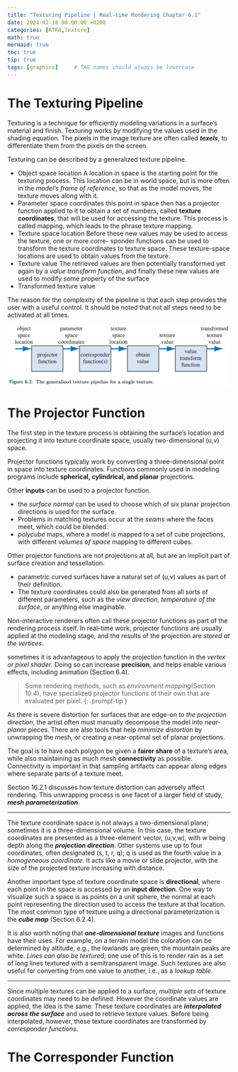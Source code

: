```yaml
---
title: "Texturing Pipeline | Real-time Rendering Chapter 6.1"
date: 2024-02-18 00:00:00 +0200
categories: [RTR4,Texture]
math: true
mermaid: true
toc: true
tip: true
tags: [graphics]     # TAG names should always be lowercase
---
```

# The Texturing Pipeline
Texturing is a technique for efficiently modeling variations in a surface’s material and finish. Texturing works by modifying the values used in the shading equation. The pixels in the image texture are often called ***texels***, to differentiate them from the pixels on the screen.

Texturing can be described by a generalized texture pipeline.

- Object space location
A location in space is the starting point for the texturing process. This location can be in world space, but is more often in the *model’s frame of reference*, so that as the model moves, the texture moves along with it.
- Parameter space coordinates
this point in space then has a projector function applied to it to obtain a set of numbers, called **texture coordinates**, that will be used for accessing the texture. This process is called mapping, which leads to the phrase texture mapping.
- Texture space location
Before these new values may be used to access the texture, one or more corre- sponder functions can be used to transform the texture coordinates to texture space. These texture-space locations are used to obtain values from the texture.
- Texture value
The retrieved values are then potentially transformed yet again by a *value transform function*, and finally these new values are used to modify some property of the surface
- Transformed texture value

The reason for the complexity of the pipeline is that each step provides the user with a useful control. It should be noted that not all steps need to be activated at all times.

![picture 0](</images/截屏2024-02-19 21.26.04.png>)

# The Projector Function
The first step in the texture process is obtaining the surface’s location and projecting it into texture coordinate space, usually two-dimensional (u,v) space.

Projector functions typically work by converting a three-dimensional point in space into texture coordinates. Functions commonly used in modeling programs include **spherical, cylindrical, and planar** projections. 

Other **inputs** can be used to a projector function.
- the *surface normal* can be used to choose which of six planar projection directions is used for the surface. 
- Problems in matching textures occur at the *seams* where the faces meet, which could be blended.
- *polycube* maps, where a model is mapped to a set of cube projections, with different *volumes of space* mapping to different cubes.

Other projector functions are not projections at all, but are an implicit part of surface creation and tessellation.
- parametric curved surfaces have a natural set of (u,v) values as part of their definition.
- The texture coordinates could also be generated from all sorts of different parameters, such as the *view direction*, *temperature of the surface*, or anything else imaginable. 

Non-interactive renderers often call these projector functions as part of the rendering process itself.
In real-time work, projector functions are usually applied at the modeling stage, and the results of the projection are *stored at the vertices*.

sometimes it is advantageous to apply the projection function in the *vertex or pixel shader*. Doing so can increase **precision**, and helps enable various effects, including animation (Section 6.4).
> Some rendering methods, such as *environment mapping*(Section 10.4), have specialized projector functions of their own that are evaluated per pixel.
{: .prompt-tip }

As there is severe distortion for surfaces that are edge-on *to the projection direction*, the artist often must manually decompose the model into *near-planar* pieces. There are also tools that help *minimize distortion* by unwrapping the mesh, or creating a near-optimal set of planar projections.

The goal is to have each polygon be given a **fairer share** of a texture’s area, while also maintaining as much mesh **connectivity** as possible. Connectivity is important in that sampling artifacts can appear along edges where separate parts of a texture meet.

Section 16.2.1 discusses how texture distortion can adversely affect rendering. This unwrapping process is one facet of a larger field of study, ***mesh parameterization***.

---

The texture coordinate space is not always a two-dimensional plane; sometimes it is a three-dimensional volume. In this case, the texture coordinates are presented as a three-element vector, (u,v,w), with w being depth along the ***projection direction***. Other systems use up to four coordinates, often designated (s, t, r, q); q is used as the fourth value in a *homogeneous coordinate*. It acts like a movie or slide projector, with the size of the projected texture increasing with distance. 

Another important type of texture coordinate space is **directional**, where each point in the space is accessed by an **input direction**. One way to visualize such a space is as points on a unit sphere, the normal at each point representing the direction used to access the texture at that location. The most common type of texture using a directional parameterization is the ***cube map*** (Section 6.2.4).

It is also worth noting that ***one-dimensional texture*** images and functions have their uses. For example, on a terrain model the coloration can be determined by altitude, e.g., the lowlands are green; the mountain peaks are white. *Lines can also be textured*; one use of this is to render rain as a set of long lines textured with a semitransparent image. Such textures are also useful for converting from one value to another, i.e., as a *lookup table*.

---

Since multiple textures can be applied to a surface, *multiple sets* of texture coordinates may need to be defined. However the coordinate values are applied, the idea is the same: These texture coordinates are ***interpolated across the surface*** and used to retrieve texture values. Before being interpolated, however, these texture coordinates are transformed by *corresponder functions*.

# The Corresponder Function
